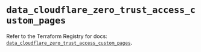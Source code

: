 # `data_cloudflare_zero_trust_access_custom_pages`

Refer to the Terraform Registry for docs: [`data_cloudflare_zero_trust_access_custom_pages`](https://registry.terraform.io/providers/cloudflare/cloudflare/5.6.0/docs/data-sources/zero_trust_access_custom_pages).
